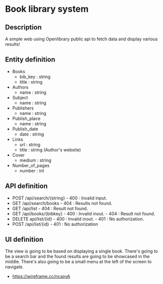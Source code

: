 # Book library system

## Description
A simple web using Openlibrary public api to fetch data and display various results!

## Entity definition
- Books
    - bib_key : string
    - title : string
- Authors
    - name : string
- Subject
    - name : string
- Publishers
    - name : string
- Publish_place
    - name : string
- Publish_date
    - date : string
- Links
    - url : string
    - title : string (Author's website)
- Cover
    - medium : string
- Number_of_pages
    - number : int

## API definition
- POST /api/search/{string}
        - 400 : Invalid input.
 - GET /api/search/books
        - 404 : Results not found.
 - GET /api/list
        - 404 : Result not found.
 - GET /api/books/{bibkey}
        - 400 : Invalid inout.
        - 404 : Result not found.
  - DELETE api/list/{id}
        - 400 : Invalid inout.
        - 401 : No authorization.
  - POST /api/list/{id}
        - 401 : No authorization

## UI definition
The view is going to be based on displaying a single book. There's going to be a search bar and the found results
are going to be showcased in the middle. There's also going to be a small menu at the left of the screen to navigate.
- https://wireframe.cc/ncspyA
